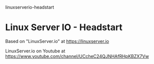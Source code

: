 linuxserverio-headstart
# Linux Server IO - Headstart

Based on "LinuxServer.io" at https://linuxserver.io

LinuxServer.io on Youtube at https://www.youtube.com/channel/UCcheC24QJNHAfRHpKBZX7Vw
